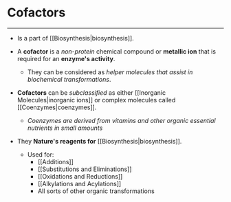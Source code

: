 # Cofactors
---
- Is a part of [[Biosynthesis|biosynthesis]]. 

- A **cofactor** is a *non-protein* chemical compound or **metallic ion** that is required for an **enzyme's activity**.
	- They can be considered as *helper molecules that assist in biochemical transformations*.
- **Cofactors** can be *subclassified* as either [[Inorganic Molecules|inorganic ions]] or complex molecules called [[Coenzymes|coenzymes]].
	- *Coenzymes are derived from vitamins and other organic essential nutrients in small amounts*
- They **Nature's reagents for** [[Biosynthesis|biosynthesis]].
	- Used for:
		- [[Additions]]
		- [[Substitutions and Eliminations]]
		- [[Oxidations and Reductions]]
		- [[Alkylations and Acylations]]
		- All sorts of other organic transformations